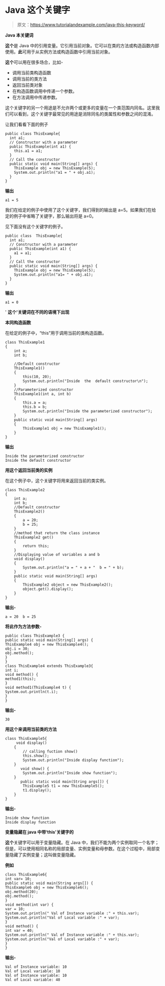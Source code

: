 # Java 这个关键字

> 原文：<https://www.tutorialandexample.com/java-this-keyword/>

**Java 本关键词**

**这个**是 Java 中的引用变量。它引用当前对象。它可以在类的方法或构造函数内部使用。**此**可用于从实例方法或构造函数中引用当前对象。

**这个**可以用在很多场合，比如-

*   调用当前类构造函数
*   调用当前的类方法
*   返回当前类对象
*   在构造函数调用中传递一个参数。
*   在方法调用中传递参数。

这个关键字的另一个用途是不允许两个或更多的变量在一个类范围内同名。这里我们可以看到，这个关键字最常见的用途是消除同名的类属性和参数之间的混淆。

让我们看看下面的例子

```
public class ThisExample{
  int a1;
  // Constructor with a parameter
  public ThisExample(int a1) {
    this.a1 = a1;
  }
  // Call the constructor
  public static void main(String[] args) {
    ThisExample obj = new ThisExample(5);
    System.out.println("a1 = " + obj.a1);
  }
}
```

**输出**

```
a1 = 5
```

我们在给定的例子中使用了这个关键字，我们得到的输出是 a=5。如果我们在给定的例子中省略了关键字，那么输出将是 a=0。

见下面没有这个关键字的例子。

```
public class  ThisExample{
  int a1;
  // Constructor with a parameter
  public ThisExample(int a1) {
    a1 = a1;
  }
  // Call the constructor
  public static void main(String[] args) {
    ThisExample obj = new ThisExample(5);
    System.out.println("a1= " + obj.a1);
  }
}

```

**输出**

```
a1 = 0
```

' **这个'关键词在不同的语境下出现**

**本同构造函数**

在给定的例子中，“this”用于调用当前的类构造函数。

```
class ThisExample1
{
    int a;
    int b;

    //Default constructor
    ThisExample1()
    {   
        this(10, 20);
        System.out.println("Inside  the  default constructor\n");
    }
    //Parameterized constructor
    ThisExample1(int a, int b)
    {
        this.a = a;
        this.b = b;
        System.out.println("Inside the parameterized constructor");
    }  
    public static void main(String[] args)
    {
        ThisExample1 obj = new ThisExample1();
    }
}
```

**输出**

```
Inside the parameterized constructor
Inside the default constructor
```

**用这个返回当前类的实例**

在这个例子中，这个关键字将用来返回当前的类实例。

```
class ThisExample2
{
    int a;
    int b;  
    //Default constructor
    ThisExample2()
    {
        a = 20;
        b = 25;
    }
    //method that return the class instance
    ThisExample2 get()
    {
        return this;
    }
    //Displaying value of variables a and b
    void display()
    {
        System.out.println("a = " + a + "  b = " + b);
    }
    public static void main(String[] args)
    {
        ThisExample2 object = new ThisExample2();
        object.get().display();
    }
}
```

**输出-**

```
a = 20  b = 25
```

**将此作为方法参数-**

```
public class ThisExample3 {
public static void main(String[] args) {
ThisExample4 obj = new ThisExample4();
obj.i = 30;
obj.method();
}
}
class ThisExample4 extends ThisExample3{
int i;
void method() {
method1(this);
}
void method1(ThisExample4 t) {
System.out.println(t.i);
}
}
```

**输出-**

```
30
```

**用这个来调用当前类的方法**

```
class ThisExample5{
     void display()
    {
        // calling fuction show()
        this.show();
        System.out.println("Inside display function");
    }
       void show() {
        System.out.println("Inside show function");
    }
       public static void main(String args[]) {
        ThisExample5 t1 = new ThisExample5();
        t1.display();
    }
}
```

**输出-**

```
Inside show function
Inside display function
```

**变量隐藏在 java 中带‘this’关键字的**

**这个**关键字可以用于变量隐藏。在 Java 中，我们不能为两个实例取同一个名字；但是，可以使用相同名称的局部变量、实例变量和母参数。在这个过程中，局部变量隐藏了实例变量；这叫做变量隐藏。

**例如**

```
class ThisExample6{
int var= 10;
public static void main(String args[]) {
ThisExample6 obj = new ThisExample6();
obj.method(20);
obj.method();
}
void method(int var) {
var = 10;
System.out.println(" Val of Instance variable :" + this.var);
System.out.println("Val of Local variable :" + var);
}
void method() {
int var = 40;
System.out.println(" Val of Instance variable :" + this.var);
System.out.println("Val of Local variable :" + var);
}
}
```

**输出-**

```
Val of Instance variable: 10
Val of Local variable: 10
Val of Instance variable: 10
Val of Local variable: 40
```